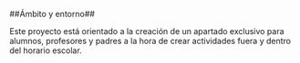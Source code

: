 ##Ámbito y entorno##

Este proyecto está orientado a la creación de un apartado exclusivo para alumnos, profesores y padres a la hora de crear actividades fuera y dentro del horario escolar.
